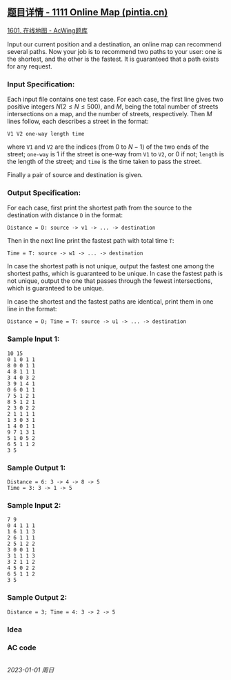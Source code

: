 ## [题目详情 - 1111 Online Map (pintia.cn)](https://pintia.cn/problem-sets/994805342720868352/exam/problems/994805358663417856)

[1601. 在线地图 - AcWing题库](https://www.acwing.com/problem/content/1603/)

Input our current position and a destination, an online map can recommend several paths. Now your job is to recommend two paths to your user: one is the shortest, and the other is the fastest. It is guaranteed that a path exists for any request.

### Input Specification:

Each input file contains one test case. For each case, the first line gives two positive integers $N (2 \leq N \leq 500)$, and $M$, being the total number of streets intersections on a map, and the number of streets, respectively. Then $M$ lines follow, each describes a street in the format:

```
V1 V2 one-way length time
```

where `V1` and `V2` are the indices (from 0 to $N-1$) of the two ends of the street; `one-way` is 1 if the street is one-way from `V1` to `V2`, or 0 if not; `length` is the length of the street; and `time` is the time taken to pass the street.

Finally a pair of source and destination is given.

### Output Specification:

For each case, first print the shortest path from the source to the destination with distance `D` in the format:

```
Distance = D: source -> v1 -> ... -> destination
```

Then in the next line print the fastest path with total time `T`:

```
Time = T: source -> w1 -> ... -> destination
```

In case the shortest path is not unique, output the fastest one among the shortest paths, which is guaranteed to be unique. In case the fastest path is not unique, output the one that passes through the fewest intersections, which is guaranteed to be unique.

In case the shortest and the fastest paths are identical, print them in one line in the format:

```
Distance = D; Time = T: source -> u1 -> ... -> destination
```

### Sample Input 1:

```in
10 15
0 1 0 1 1
8 0 0 1 1
4 8 1 1 1
3 4 0 3 2
3 9 1 4 1
0 6 0 1 1
7 5 1 2 1
8 5 1 2 1
2 3 0 2 2
2 1 1 1 1
1 3 0 3 1
1 4 0 1 1
9 7 1 3 1
5 1 0 5 2
6 5 1 1 2
3 5
```

### Sample Output 1:

```out
Distance = 6: 3 -> 4 -> 8 -> 5
Time = 3: 3 -> 1 -> 5
```

### Sample Input 2:

```in
7 9
0 4 1 1 1
1 6 1 1 3
2 6 1 1 1
2 5 1 2 2
3 0 0 1 1
3 1 1 1 3
3 2 1 1 2
4 5 0 2 2
6 5 1 1 2
3 5
```

### Sample Output 2:

```out
Distance = 3; Time = 4: 3 -> 2 -> 5
```

### Idea



### AC code

```cpp
```


*2023-01-01 周日*